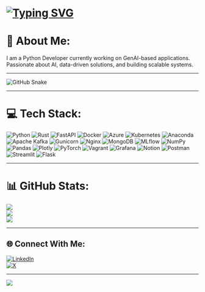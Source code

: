 # [![Typing SVG](https://readme-typing-svg.herokuapp.com?font=Fira+Code&pause=1000&color=A9FEF7&center=true&vCenter=true&random=true&width=500&lines=Hi%2C+I'm+Aniketh+Gaonkar;Welcome+To+My+Github+Profile)](https://git.io/typing-svg)

# 💫 About Me:
I am a Python Developer currently working on GenAI-based applications. Passionate about AI, data-driven solutions, and building scalable systems.

---

<picture>
  <source media="(prefers-color-scheme: dark)" srcset="https://raw.githubusercontent.com/tobiasmeyhoefer/tobiasmeyhoefer/output/github-snake-dark.svg" />
  <source media="(prefers-color-scheme: light)" srcset="https://raw.githubusercontent.com/tobiasmeyhoefer/tobiasmeyhoefer/output/github-snake.svg" />
  <img alt="GitHub Snake" src="https://raw.githubusercontent.com/tobiasmeyhoefer/tobiasmeyhoefer/output/github-snake.svg" />
</picture>

---

# 💻 Tech Stack:
![Python](https://img.shields.io/badge/python-3670A0?style=flat&logo=python&logoColor=ffdd54) 
![Rust](https://img.shields.io/badge/rust-%23000000.svg?style=flat&logo=rust&logoColor=white) 
![FastAPI](https://img.shields.io/badge/FastAPI-005571?style=flat&logo=fastapi) 
![Docker](https://img.shields.io/badge/docker-%230db7ed.svg?style=flat&logo=docker&logoColor=white) 
![Azure](https://img.shields.io/badge/azure-%230072C6.svg?style=flat&logo=microsoftazure&logoColor=white) 
![Kubernetes](https://img.shields.io/badge/kubernetes-%23326ce5.svg?style=flat&logo=kubernetes&logoColor=white) 
![Anaconda](https://img.shields.io/badge/Anaconda-%2344A833.svg?style=flat&logo=anaconda&logoColor=white) 
![Apache Kafka](https://img.shields.io/badge/Apache%20Kafka-000?style=flat&logo=apachekafka) 
![Gunicorn](https://img.shields.io/badge/gunicorn-%298729.svg?style=flat&logo=gunicorn&logoColor=white) 
![Nginx](https://img.shields.io/badge/nginx-%23009639.svg?style=flat&logo=nginx&logoColor=white) 
![MongoDB](https://img.shields.io/badge/MongoDB-%234ea94b.svg?style=flat&logo=mongodb&logoColor=white) 
![MLflow](https://img.shields.io/badge/mlflow-%23d9ead3.svg?style=flat&logo=numpy&logoColor=blue) 
![NumPy](https://img.shields.io/badge/numpy-%23013243.svg?style=flat&logo=numpy&logoColor=white) 
![Pandas](https://img.shields.io/badge/pandas-%23150458.svg?style=flat&logo=pandas&logoColor=white) 
![Plotly](https://img.shields.io/badge/Plotly-%233F4F75.svg?style=flat&logo=plotly&logoColor=white) 
![PyTorch](https://img.shields.io/badge/PyTorch-%23EE4C2C.svg?style=flat&logo=PyTorch&logoColor=white) 
![Vagrant](https://img.shields.io/badge/vagrant-%231563FF.svg?style=flat&logo=vagrant&logoColor=white) 
![Grafana](https://img.shields.io/badge/grafana-%23F46800.svg?style=flat&logo=grafana&logoColor=white) 
![Notion](https://img.shields.io/badge/Notion-%23000000.svg?style=flat&logo=notion&logoColor=white) 
![Postman](https://img.shields.io/badge/Postman-FF6C37?style=flat&logo=postman&logoColor=white) 
![Streamlit](https://img.shields.io/badge/Streamlit-%23FE4B4B.svg?style=flat&logo=streamlit&logoColor=white) 
![Flask](https://img.shields.io/badge/flask-%23000.svg?style=flat&logo=flask&logoColor=white)


---



# 📊 GitHub Stats:
![](https://github-readme-stats.vercel.app/api?username=offani&theme=transparent&hide_border=true&include_all_commits=true&count_private=true)<br/>
![](https://github-readme-streak-stats.herokuapp.com/?user=offani&theme=transparent&hide_border=true)<br/>
![](https://github-readme-stats.vercel.app/api/top-langs/?username=offani&theme=transparent&hide_border=true&include_all_commits=true&count_private=true&layout=compact)

---

## 🌐 Connect With Me:
[![LinkedIn](https://img.shields.io/badge/LinkedIn-%230077B5.svg?logo=linkedin&logoColor=white)](https://linkedin.com/in/aniketh-gaonkar/)  
[![X](https://img.shields.io/badge/X-black.svg?logo=X&logoColor=white)](https://x.com/@off_ani_)

---
[![](https://visitcount.itsvg.in/api?id=offani&icon=10&color=13)](https://visitcount.itsvg.in)
